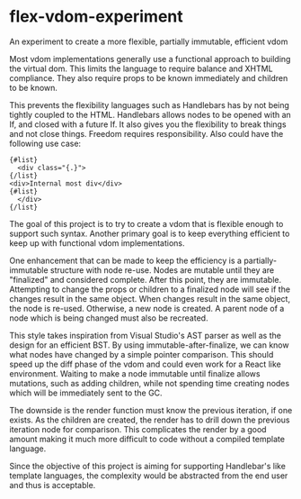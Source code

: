 # flex-vdom-experiment
An experiment to create a more flexible, partially immutable, efficient vdom

Most vdom implementations generally use a functional approach to building the virtual dom.
This limits the language to require balance and XHTML compliance.
They also require props to be known immediately and children to be known.

This prevents the flexibility languages such as Handlebars has by not being tightly coupled to the HTML.
Handlebars allows nodes to be opened with an If, and closed with a future If.
It also gives you the flexibility to break things and not close things. Freedom requires responsibility.
Also could have the following use case:

```
{#list}
  <div class="{.}">
{/list}
<div>Internal most div</div>
{#list}
  </div>
{/list}
```

The goal of this project is to try to create a vdom that is flexible enough to support such syntax.
Another primary goal is to keep everything efficient to keep up with functional vdom implementations.

One enhancement that can be made to keep the efficiency is a partially-immutable structure with node re-use.
Nodes are mutable until they are "finalized" and considered complete. After this point, they are immutable.
Attempting to change the props or children to a finalized node will see if the changes result in the same object.
When changes result in the same object, the node is re-used. Otherwise, a new node is created.
A parent node of a node which is being changed must also be recreated.

This style takes inspiration from Visual Studio's AST parser as well as the design for an efficient BST.
By using immutable-after-finalize, we can know what nodes have changed by a simple pointer comparison.
This should speed up the diff phase of the vdom and could even work for a React like environment.
Waiting to make a node immutable until finalize allows mutations, such as adding children,
while not spending time creating nodes which will be immediately sent to the GC.

The downside is the render function must know the previous iteration, if one exists.
As the children are created, the render has to drill down the previous iteration node for comparison.
This complicates the render by a good amount making it much more difficult to code without a compiled template language.

Since the objective of this project is aiming for supporting Handlebar's like template languages,
the complexity would be abstracted from the end user and thus is acceptable.
